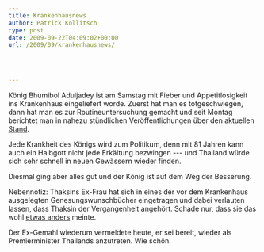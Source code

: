 ```yaml
---
title: Krankenhausnews
author: Patrick Kollitsch
type: post
date: 2009-09-22T04:09:02+00:00
url: /2009/09/krankenhausnews/




---
```

König Bhumibol Aduljadey ist am Samstag mit Fieber und Appetitlosigkeit ins Krankenhaus eingeliefert worde. Zuerst hat man es totgeschwiegen, dann hat man es zur Routineuntersuchung gemacht und seit Montag berichtet man in nahezu stündlichen Veröffentlichungen über den aktuellen [Stand][1]. 

Jede Krankheit des Königs wird zum Politikum, denn mit 81 Jahren kann auch ein Halbgott nicht jede Erkältung bezwingen --- und Thailand würde sich sehr schnell in neuen Gewässern wieder finden.

Diesmal ging aber alles gut und der König ist auf dem Weg der Besserung.

Nebennotiz: Thaksins Ex-Frau hat sich in eines der vor dem Krankenhaus ausgelegten Genesungswunschbücher eingetragen und dabei verlauten lassen, dass Thaksin der Vergangenheit angehört. Schade nur, dass sie das wohl [etwas anders][2] meinte.

Der Ex-Gemahl wiederum vermeldete heute, er sei bereit, wieder als Premierminister Thailands anzutreten. Wie schön.

 [1]: http://nationmultimedia.com/2009/09/23/national/national_30112873.php
 [2]: http://www.nationmultimedia.com/breakingnews/30112777/Thaksin-is-the-past-Pojaman
